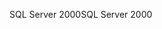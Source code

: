 <span data-ttu-id="7b4fd-101">SQL Server 2000</span><span class="sxs-lookup"><span data-stu-id="7b4fd-101">SQL Server 2000</span></span>